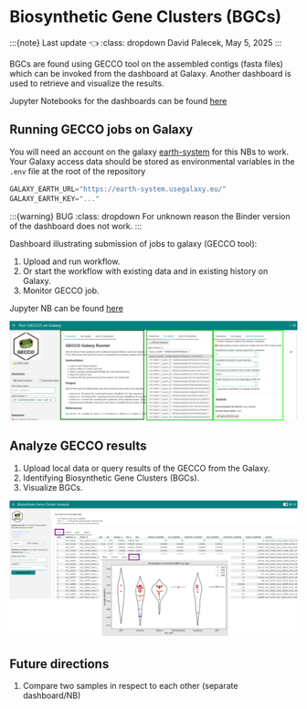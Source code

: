 # Biosynthetic Gene Clusters (BGCs)

:::{note} Last update 👈
:class: dropdown
David Palecek, May 5, 2025
:::

BGCs are found using GECCO tool on the assembled contigs (fasta files) which can be invoked from the dashboard at Galaxy. Another dashboard is used to retrieve and visualize the results.

Jupyter Notebooks for the dashboards can be found [here](https://github.com/emo-bon/momics-demos/tree/main/wf3_gene_clusters)

## Running GECCO jobs on Galaxy

You will need an account on the galaxy [earth-system](https://earth-system.usegalaxy.eu/) for this NBs to work. Your Galaxy access data should be stored as environmental variables in the `.env` file at the root of the repository

```python
GALAXY_EARTH_URL="https://earth-system.usegalaxy.eu/"
GALAXY_EARTH_KEY="..."
```

:::{warning} BUG
:class: dropdown
For unknown reason the Binder version of the dashboard does not work.
:::

Dashboard illustrating submission of jobs to galaxy (GECCO tool):

1. Upload and run workflow.
2. Or start the workflow with existing data and in existing history on Galaxy.
3. Monitor GECCO job.

Jupyter NB can be found [here](https://github.com/emo-bon/momics-demos/blob/main/wf3_gene_clusters/bgc_run_gecco_job.ipynb)

![gecco run job](../assets/figs/gecco01.png)

## Analyze GECCO results

1. Upload local data or query results of the GECCO from the Galaxy.
2. Identifying Biosynthetic Gene Clusters (BGCs).
3. Visualize BGCs.

![gecco analyze single run](../assets/figs/gecco02.png)

## Future directions

1. Compare two samples in respect to each other (separate dashboard/NB)
